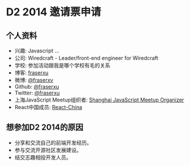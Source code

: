 # D2 2014 邀请票申请

## 个人资料

- 兴趣: Javascript ...
- 公司: Wiredcraft - Leader/front-end engineer for Wiredcraft
- 学校: 参加活动跟我是哪个学校有毛的关系
- 博客: [fraserxu](http://fraserxu.me)
- 微博: [@fraserxv](http://weibo.com/fraserxv)
- Github: [@fraserxu](https://github.com/fraserxu)
- Twitter: [@fraserxu](https://twitter.com/fraserxu)
- 上海JavaScript Meetup组织者: [Shanghai JavaScript Meetup Organizer](http://www.meetup.com/Shanghai-JavaScript-Meetup/events/201809992/)
- React中国成员: [React-China](https://github.com/react-china)

## 想参加D2 2014的原因


* 分享和交流自己的前端开发经历。
* 参与交流开源社区发展建设。
* 结交志趣相投开发人员。

